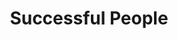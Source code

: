---
title: "Successful People"
trailerVideo: "/video.mp4"
color: "#ef476f"
thumbnail: "blog-placeholder-2.jpg"
description: "Ayee we talk about ballers here."
chapters:
  - simon-sinek # references `src/content/learn/category
  - 
---